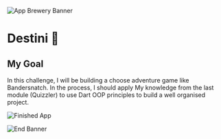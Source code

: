 ![App Brewery Banner](https://github.com/londonappbrewery/Images/blob/master/AppBreweryBanner.png)


# Destini 🤔

## My Goal

In this challenge, I will be building a choose  adventure game like Bandersnatch. In the process, I should apply My knowledge from the last module (Quizzler) to use Dart OOP principles to build a well organised project.

![Finished App](https://github.com/londonappbrewery/Images/blob/master/Destini.gif)


![End Banner](https://github.com/londonappbrewery/Images/blob/master/readme-end-banner.png)
